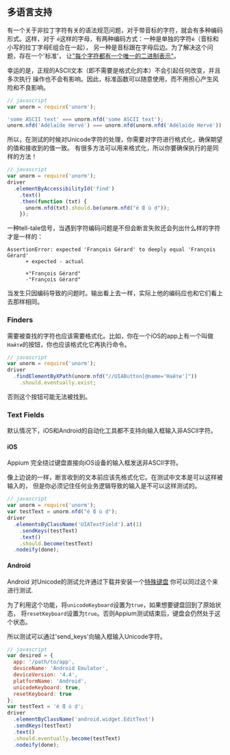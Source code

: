 ## 多语言支持

有一个关于非拉丁字符有关的语法规范问题，对于带音标的字符，就会有多种编码形式。这样，对于
`é`这样的字母，有两种编码方式：一种是单独的字符`é`（音标和小写的拉丁字母E组合在一起），
另一种是音标跟在字母后边。为了解决这个问题，存在一个'标准'，
让["每个字符都有一个唯一的二进制表示"](http://www.unicode.org/reports/tr15/)。

幸运的是，正规的ASCII文本（即不需要是格式化的本）不会引起任何改变，并且多次执行
操作也不会有影响。因此，标准函数可以随意使用，而不用担心产生风险和不良影响。

```javascript
// javascript
var unorm = require('unorm');

'some ASCII text' === unorm.nfd('some ASCII text');
unorm.nfd('Adélaïde Hervé') === unorm.nfd(unorm.nfd('Adélaïde Hervé'));
```

所以，在测试的时候对Unicode字符的处理，你需要对字符进行格式化，确保期望的值和接收到的值一致。
有很多方法可以用来格式化，所以你要确保执行的是同样的方法！

```javascript
// javascript
var unorm = require('unorm');
driver
  .elementByAccessibilityId('find')
    .text()
    .then(function (txt) {
      unorm.nfd(txt).should.be(unorm.nfd("é Œ ù ḍ"));
    });
```

一种tell-tale信号，当遇到字符编码问题是不但会断言失败还会列出什么样的字符才是一样的：

```shell
AssertionError: expected 'François Gérard' to deeply equal 'François Gérard'
      + expected - actual

      +"François Gérard"
      -"François Gérard"
```

当发生只因编码导致的问题时。输出看上去一样，实际上他的编码应也和它们看上去那样相同。


### Finders

需要被查找的字符也应该需要格式化。比如，你在一个iOS的app上有一个叫做`Найти`的按钮，你也应该格式化它再执行命令。

```javascript
// javascript
var unorm = require('unorm');
driver
  .findElementByXPath(unorm.nfd("//UIAButton[@name='Найти']"))
    .should.eventually.exist;
```

否则这个按钮可能无法被找到。


### Text Fields

默认情况下，iOS和Android的自动化工具都不支持向输入框输入非ASCII字符。

#### iOS

Appium 完全绕过键盘直接向iOS设备的输入框发送非ASCII字符。

像上边说的一样，断言收到的文本前应该先格式化它。在测试中文本是可以这样被输入的，
但是你必须记住任何业务逻辑导致的输入是不可以这样测试的。

```javascript
// javascript
var unorm = require('unorm');
var testText = unorm.nfd("é Œ ù ḍ");
driver
  .elementsByClassName('UIATextField').at(1)
    .sendKeys(testText)
    .text()
    .should.become(testText)
  .nodeify(done);
```

#### Android

Android 对Unicode的测试允许通过下载并安装一个[特殊键盘](https://github.com/appium/io.appium.android.ime) 你可以同过这个来进行测试.

为了利用这个功能，将`unicodeKeyboard`设置为`true`，如果想要键盘回到了原始状态，
将`resetKeyboard`设置为`true`。否则Appium测试结束后，键盘会仍然处于这个状态。

所以测试可以通过'send_keys'向输入框输入Unicode字符。

```javascript
// javascript
var desired = {
  app: '/path/to/app',
  deviceName: 'Android Emulator',
  deviceVersion: '4.4',
  platformName: 'Android',
  unicodeKeyboard: true,
  resetKeyboard: true
};
var testText = 'é Œ ù ḍ';
driver
  .elementByClassName('android.widget.EditText')
  .sendKeys(testText)
  .text()
  .should.eventually.become(testText)
  .nodeify(done);
```
